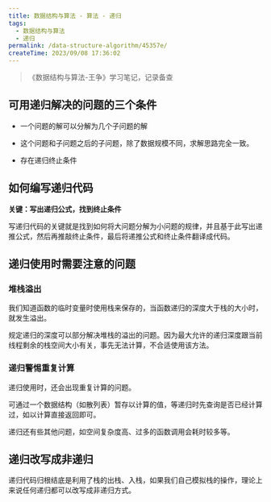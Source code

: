 ```yaml
---
title: 数据结构与算法 - 算法 - 递归
tags:
  - 数据结构与算法
  - 递归
permalink: /data-structure-algorithm/45357e/
createTime: 2023/09/08 17:36:02
---
```


> 《数据结构与算法-王争》学习笔记，记录备查

## 可用递归解决的问题的三个条件

- 一个问题的解可以分解为几个子问题的解

- 这个问题和子问题之后的子问题，除了数据规模不同，求解思路完全一致。

- 存在递归终止条件

## 如何编写递归代码

**关键：写出递归公式，找到终止条件**

写递归代码的关键就是找到如何将大问题分解为小问题的规律，并且基于此写出递推公式，然后再推敲终止条件，最后将递推公式和终止条件翻译成代码。


## 递归使用时需要注意的问题 

### 堆栈溢出

我们知道函数的临时变量时使用栈来保存的，当函数递归的深度大于栈的大小时，就发生溢出。

规定递归的深度可以部分解决堆栈的溢出的问题。因为最大允许的递归深度跟当前线程剩余的栈空间大小有关，事先无法计算，不合适使用该方法。


### 递归警惕重复计算

递归使用时，还会出现重复计算的问题。

可通过一个数据结构（如散列表）暂存以计算的值，等递归时先查询是否已经计算过，如以计算直接返回即可。

递归还有些其他问题，如空间复杂度高、过多的函数调用会耗时较多等。


## 递归改写成非递归

递归代码归根结底是利用了栈的出栈、入栈，如果我们自己模拟栈的操作，理论上来说任何递归都可以改写成非递归方式。